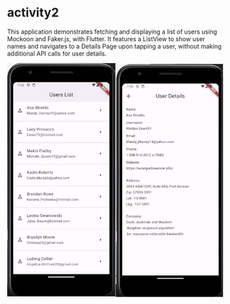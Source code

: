 # activity2

This application demonstrates fetching and displaying a list of users using Mockoon and Faker.js, with Flutter. It features a ListView to show user names and navigates to a Details Page upon tapping a user, without making additional API calls for user details.

![ ListView Image](/images/listViewImageRaw.jpg)


